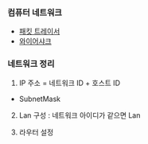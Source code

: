 ### 컴퓨터 네트워크
- [패킷 트레이서](https://www.computernetworkingnotes.com/ccna-study-guide/download-packet-tracer-for-windows-and-linux.html)
- [와이어샤크](https://www.wireshark.org/)


### 네트워크 정리
1. IP 주소 = 네트워크 ID + 호스트 ID
  - SubnetMask

2. Lan 구성 : 네트워크 아이디가 같으면 Lan

3. 라우터 설정
